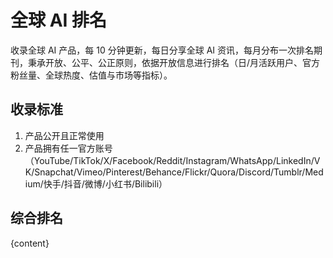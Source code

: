 # 全球 AI 排名

收录全球 AI 产品，每 10 分钟更新，每日分享全球 AI 资讯，每月分布一次排名期刊，秉承开放、公平、公正原则，依据开放信息进行排名（日/月活跃用户、官方粉丝量、全球热度、估值与市场等指标）。

## 收录标准

1. 产品公开且正常使用
2. 产品拥有任一官方账号（YouTube/TikTok/X/Facebook/Reddit/Instagram/WhatsApp/LinkedIn/VK/Snapchat/Vimeo/Pinterest/Behance/Flickr/Quora/Discord/Tumblr/Medium/快手/抖音/微博/小红书/Bilibili）

## 综合排名

{content}



